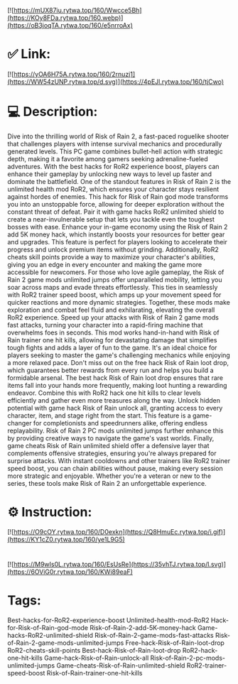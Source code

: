 [![https://mUX87iu.rytwa.top/160/Wwcce5Bh](https://KOy8FDa.rytwa.top/160.webp)](https://oB3joqTA.rytwa.top/160/e5nrroAx)
# ✅ Link:
[![https://yOA6H75A.rytwa.top/160/2rnuzj1](https://WW54zUNP.rytwa.top/d.svg)](https://4pEJl.rytwa.top/160/tjCwo)
# 💻 Description:
Dive into the thrilling world of Risk of Rain 2, a fast-paced roguelike shooter that challenges players with intense survival mechanics and procedurally generated levels. This PC game combines bullet-hell action with strategic depth, making it a favorite among gamers seeking adrenaline-fueled adventures. With the best hacks for RoR2 experience boost, players can enhance their gameplay by unlocking new ways to level up faster and dominate the battlefield.
One of the standout features in Risk of Rain 2 is the unlimited health mod RoR2, which ensures your character stays resilient against hordes of enemies. This hack for Risk of Rain god mode transforms you into an unstoppable force, allowing for deeper exploration without the constant threat of defeat. Pair it with game hacks RoR2 unlimited shield to create a near-invulnerable setup that lets you tackle even the toughest bosses with ease.
Enhance your in-game economy using the Risk of Rain 2 add 5K money hack, which instantly boosts your resources for better gear and upgrades. This feature is perfect for players looking to accelerate their progress and unlock premium items without grinding. Additionally, RoR2 cheats skill points provide a way to maximize your character's abilities, giving you an edge in every encounter and making the game more accessible for newcomers.
For those who love agile gameplay, the Risk of Rain 2 game mods unlimited jumps offer unparalleled mobility, letting you soar across maps and evade threats effortlessly. This ties in seamlessly with RoR2 trainer speed boost, which amps up your movement speed for quicker reactions and more dynamic strategies. Together, these mods make exploration and combat feel fluid and exhilarating, elevating the overall RoR2 experience.
Speed up your attacks with Risk of Rain 2 game mods fast attacks, turning your character into a rapid-firing machine that overwhelms foes in seconds. This mod works hand-in-hand with Risk of Rain trainer one hit kills, allowing for devastating damage that simplifies tough fights and adds a layer of fun to the game. It's an ideal choice for players seeking to master the game's challenging mechanics while enjoying a more relaxed pace.
Don't miss out on the free hack Risk of Rain loot drop, which guarantees better rewards from every run and helps you build a formidable arsenal. The best hack Risk of Rain loot drop ensures that rare items fall into your hands more frequently, making loot hunting a rewarding endeavor. Combine this with RoR2 hack one hit kills to clear levels efficiently and gather even more treasures along the way.
Unlock hidden potential with game hack Risk of Rain unlock all, granting access to every character, item, and stage right from the start. This feature is a game-changer for completionists and speedrunners alike, offering endless replayability. Risk of Rain 2 PC mods unlimited jumps further enhance this by providing creative ways to navigate the game's vast worlds.
Finally, game cheats Risk of Rain unlimited shield offer a defensive layer that complements offensive strategies, ensuring you're always prepared for surprise attacks. With instant cooldowns and other trainers like RoR2 trainer speed boost, you can chain abilities without pause, making every session more strategic and enjoyable. Whether you're a veteran or new to the series, these tools make Risk of Rain 2 an unforgettable experience.

# ⚙️ Instruction:
[![https://O9cOY.rytwa.top/160/D0exkn](https://Q8HmuEc.rytwa.top/i.gif)](https://KY1cZ0.rytwa.top/160/ye1L9G5)
#
[![https://M9wIs0L.rytwa.top/160/EsUsRe](https://35vhTJ.rytwa.top/l.svg)](https://6OViG0r.rytwa.top/160/KWi89eaF)
# Tags:
Best-hacks-for-RoR2-experience-boost Unlimited-health-mod-RoR2 Hack-for-Risk-of-Rain-god-mode Risk-of-Rain-2-add-5K-money-hack Game-hacks-RoR2-unlimited-shield Risk-of-Rain-2-game-mods-fast-attacks Risk-of-Rain-2-game-mods-unlimited-jumps Free-hack-Risk-of-Rain-loot-drop RoR2-cheats-skill-points Best-hack-Risk-of-Rain-loot-drop RoR2-hack-one-hit-kills Game-hack-Risk-of-Rain-unlock-all Risk-of-Rain-2-pc-mods-unlimited-jumps Game-cheats-Risk-of-Rain-unlimited-shield RoR2-trainer-speed-boost Risk-of-Rain-trainer-one-hit-kills





